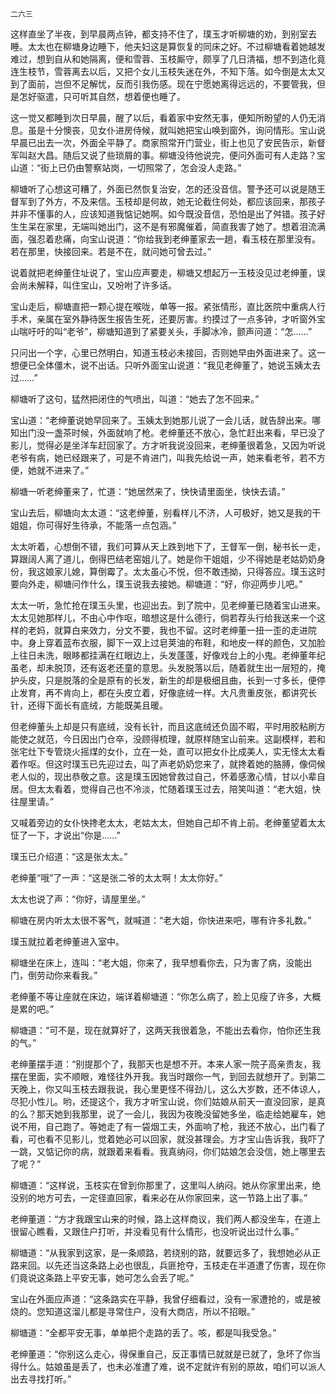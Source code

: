    二六三 

   这样直坐了半夜，到早晨两点钟，都支持不住了，璞玉才听柳塘的劝，到别室去睡。太太也在柳塘身边睡下，他夫妇这是算恢复的同床之好。不过柳塘看着她越发难过，想到自从和她隔离，便和雪蓉、玉枝厮守，颇享了几日清福，想不到造化竟连生枝节，雪蓉离去以后，又把个女儿玉枝失迷在外，不知下落。如今倒是太太又到了面前，岂但不足解忧，反而引我伤感。现在宁愿她离得远远的，不要管我，但是怎好驱遣，只可听其自然，想着便也睡了。

   这一觉又都睡到次日早晨，醒了以后，看着家中安然无事，便知所盼望的人仍无消息。虽是十分懊丧，见女仆进房侍候，就叫她把宝山唤到窗外，询问情形。宝山说早晨已出去一次，外面全平静了。商家照常开门营业，街上也见了安民告示，新督军叫赵大昌。随后又说了些琐屑的事。柳塘没待他说完，便问外面可有人走路？宝山道：“街上已仍由警察站岗，一切照常了，怎会没人走路。”

   柳塘听了心想这可糟了，外面已然恢复治安，怎的还没音信。警予还可以说是随王督军到了外方，不及来信。玉枝却是何故，她无论截住何处，都应该回来，那孩子并非不懂事的人，应该知道我惦记她啊。如今既没音信，恐怕是出了舛错。孩子好生生呆在家里，无端叫她出门，这不是有邪魔催着，简直我害了她了。想着泪流满面，强忍着悲痛，向宝山说道：“你给我到老绅董家去一趟，看玉枝在那里没有。若在那里，快接回来。若是不在，就问她可曾去过。”

   说着就把老绅董住址说了，宝山应声要走，柳塘又想起万一玉枝没见过老绅董，误会尚未解释，叫住宝山，又吩咐了许多话。

   宝山走后，柳塘直把一颗心提在喉咙，单等一报。紧张情形，直比医院中重病人行手术，亲属在室外静待医生报告生死，还要厉害。约摸过了一点多钟，才听窗外宝山喘吁吁的叫“老爷”，柳塘知道到了紧要关头，手脚冰冷，颤声问道：“怎……”

   只问出一个字，心里已然明白，知道玉枝必未接回，否则她早由外面进来了。这一想便已全体僵木，说不出话。只听外面宝山说道：“我见老绅董了，她说玉姨太去过……”

   柳塘听了这句，猛然把闭住的气喷出，叫道：“她去了怎不回来。”

   宝山道：“老绅董说她早回来了。玉姨太到她那儿说了一会儿话，就告辞出来。哪知出门没一盏茶时候，外面就响了枪。老绅董还不放心，急忙赶出来看，早已没了影儿，觉得必是坐洋车赶回家了。方才听我说没回来，老绅董很着急，又因为听说老爷有病，她已经跟来了，可是不肯进门，叫我先给说一声，她来看老爷，若不方便，她就不进来了。”

   柳塘一听老绅董来了，忙道：“她居然来了，快快请里面坐，快快去请。”

   宝山去后，柳塘向太太道：“这老绅董，别看样儿不济，人可极好，她又是我的干姐姐，你可得好生待承，不能落一点包涵。”

   太太听着，心想倒不错，我们可算从天上跌到地下了，王督军一倒，秘书长一走，算跟阔人离了道儿，倒得巴结老窑姐儿了。她是你干姐姐，少不得她是老姑奶奶身份，我这娘家儿媳，算倒霉了。太太虽心不悦，但不敢违拗，只得答应。璞玉这时要向外走，柳塘问作什么，璞玉说我去接她。柳塘道：“好，你迎两步儿吧。”

   太太一听，急忙抢在璞玉头里，也迎出去。到了院中，见老绅董已随着宝山进来。太太见她那样儿，不由心中作呕，暗想这是什么德行，倘若荐头行给我送来一个这样的老妈，就算白来效力，分文不要，我也不留。这时老绅董一扭一歪的走进院中。身上穿着蓝布衣服，脚下一双上过皂荚油的布鞋，和地皮一样的颜色，又加脸上往日未洗，眼眵都挂满在红眼边上，头发蓬蓬，好像戏台上的小鬼。老绅董年纪虽老，却未脱顶，还有返老还童的意思。头发脱落以后，随着就生出一层短的，掩护头皮，只是脱落的全是原有的长发，新生的却是极细且曲，长到一寸多长，便停止发育，再不肯向上，都在头皮立着，好像底绒一样。大凡贵重皮张，都讲究长针，还得下面长有底绒，方能既美且暖。

   但老绅董头上却是只有底绒，没有长针，而且这底绒还负固不暇，平时用胶粘刷方能使之就范，今日因出门仓卒，没顾得梳理，就原样随宝山前来。这副模样，若和张宅灶下专管烧火摇煤的女仆，立在一处，直可以把女仆比成美人，实无怪太太看着作呕。但这时璞玉已先迎过去，叫了声老奶奶您来了，就搀着她的胳膊，像伺候老人似的，现出恭敬之意。这是璞玉因她曾救过自己，怀着感激心情，甘以小辈自居。但太太看着，觉得自己也不冷淡，忙随着璞玉过去，陪笑叫道：“老大姐，快往屋里请。”

   又喊着旁边的女仆快搀老太太，老姑太太，但她自己却不肯上前。老绅董望着太太怔了一下，才说出“你是……”

   璞玉已介绍道：“这是张太太。”

   老绅董“哦”了一声：“这是张二爷的太太啊！太太你好。”

   太太也说了声：“你好，请屋里坐。”

   柳塘在房内听太太很不客气，就喊道：“老大姐，你快进来吧，哪有许多礼数。”

   璞玉就拉着老绅董进入室中。

   柳塘坐在床上，连叫：“老大姐，你来了，我早想看你去，只为害了病，没能出门，倒劳动你来看我。”

   老绅董不等让座就在床边，端详着柳塘道：“你怎么病了，脸上见瘦了许多，大概是累的吧。”

   柳塘道：“可不是，现在就算好了，这两天我很着急，不能出去看你，怕你还生我的气。”

   老绅董摆手道：“别提那个了，我那天也是想不开。本来人家一院子高亲贵友，我摆在里面，实不顺眼，难怪往外开我。我当时跟你一气，到回去就想开了。到第二天晚上，你又叫玉枝去跟我说，我心里更怪不得劲儿，这么大岁数，还不体谅人，尽犯小性儿。哟，还提这个，我方才听宝山说，你们姑娘从前天一直没回家，是真的么？那天她到我那里，说了一会儿，我因为夜晚没留她多坐，临走给她雇车，她说不用，自己跑了。等她走了有一袋烟工夫，外面响了枪，我还不放心，出门看了看，可也看不见影儿，觉着她必可以回家，就没甚理会。方才宝山告诉我，我吓了一跳，又惦记你的病，就跟着来看看。我真纳闷，你们姑娘怎会没信，她上哪里去了呢？”

   柳塘道：“这样说，玉枝实在曾到你那里了，这里叫人纳闷。她从你家里出来，绝没别的地方可去，一定径直回家，看来必在从你家回来，这一节路上出了事。”

   老绅董道：“方才我跟宝山来的时候，路上这样商议，我们两人都没坐车，在道上很留心瞧看，又跟住户打听，并没看见有什么情形，也没听说出过什么事。”

   柳塘道：“从我家到这家，是一条顺路，若绕别的路，就要远多了，我想她必从正路来回。以先还当这条路上必也很乱，兵匪抢夺，玉枝走在半道遭了伤害，现在你们竟说这条路上平安无事，她可怎么会丢了呢。”

   宝山在外面应声道：“这条路实在平静，我曾仔细看过，没有一家遭抢的，或是被烧的。您知道这溜儿都是寻常住户，没有大商店，所以不招眼。”

   柳塘道：“全都平安无事，单单把个走路的丢了。咳，都是叫我受急。”

   老绅董道：“你别这么走心，得保重自己，反正事情已就就是已就了，急坏了你当得什么。姑娘虽是丢了，也未必准遭了难，说不定就许有别的原故，咱们可以派人出去寻找打听。”

